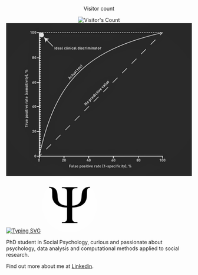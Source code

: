 <div align="center"> 
  <p>Visitor count</p>
  <img src="https://profile-counter.glitch.me/{Gt87It}/count.svg" alt="Visitor's Count" />
</div>

<img src="https://github.com/Gt87It/Gt87It/blob/main/ROC-curve-1.webp" alt="Banner ROC curve">

<div>
  <a href="https://git.io/typing-svg"><img src="https://readme-typing-svg.herokuapp.com?font=Lato&size=23&pause=500&multiline=true&repeat=false&width=435&height=65&lines=Giammaria+Trimarco;Phd+student+at+Sapienza+University+of+Rome" alt="Typing SVG" /></a>
  <img src="https://github.com/Gt87It/Gt87It/blob/main/Psi.jpg"; style="width: 150px; height: auto; border-radius: 50%;" />
  <p>PhD student in Social Psychology, curious and passionate about psychology, data analysis and computational methods applied to social research.</p>
  <p>Find out more about me at <a href="https://www.linkedin.com/in/giammaria-trimarco-82a8151ba/" target="_blank">Linkedin</a>.</p>
  <p><a href="https://www.linkedin.com/in/giammaria-trimarco-82a8151ba/" target="_blank"><i class="fa fa-linkedin" style="font-size: 24px;"></i></a></p>
</div>

